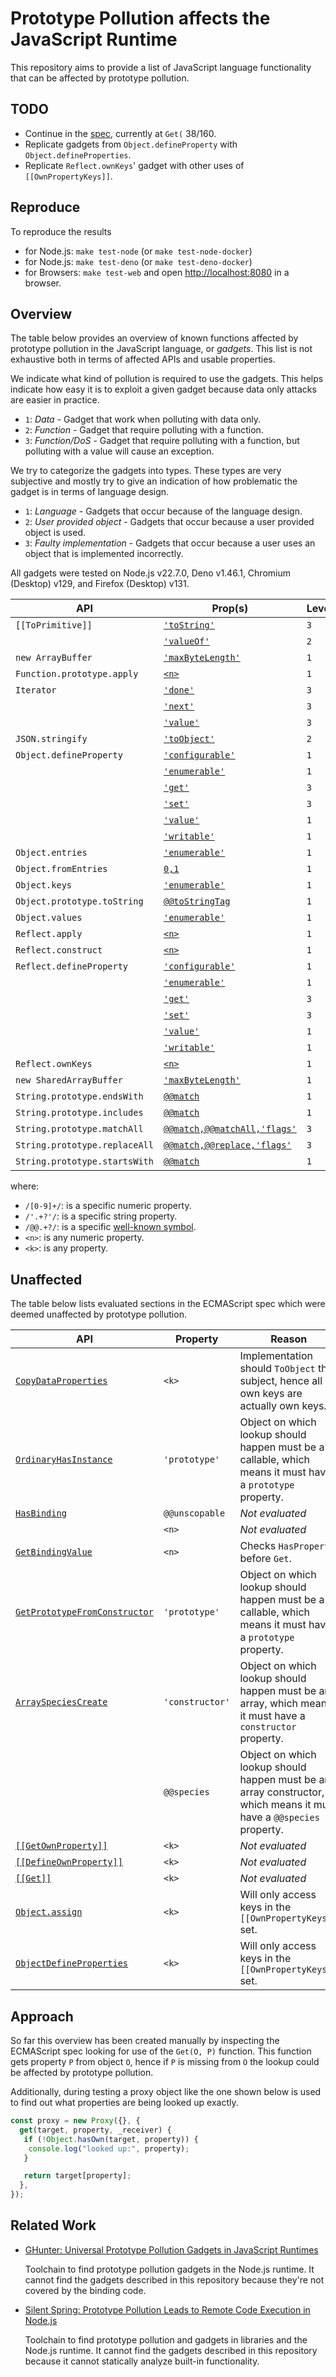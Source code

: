 <!-- SPDX-License-Identifier: CC-BY-4.0 -->

# Prototype Pollution affects the JavaScript Runtime

This repository aims to provide a list of JavaScript language functionality that
can be affected by prototype pollution.

## TODO

- Continue in the [spec], currently at `Get(` 38/160.
- Replicate gadgets from `Object.defineProperty` with `Object.defineProperties`.
- Replicate `Reflect.ownKeys`' gadget with other uses of `[[OwnPropertyKeys]]`.

## Reproduce

To reproduce the results

- for Node.js: `make test-node` (or `make test-node-docker`)
- for Node.js: `make test-deno` (or `make test-deno-docker`)
- for Browsers: `make test-web` and open <http://localhost:8080> in a browser.

## Overview

The table below provides an overview of known functions affected by prototype
pollution in the JavaScript language, or _gadgets_. This list is not exhaustive
both in terms of affected APIs and usable properties.

We indicate what kind of pollution is required to use the gadgets. This helps
indicate how easy it is to exploit a given gadget because data only attacks are
easier in practice.

- `1`: _Data_ - Gadget that work when polluting with data only.
- `2`: _Function_ - Gadget that require polluting with a function.
- `3`: _Function/DoS_ - Gadget that require polluting with a function, but
  polluting with a value will cause an exception.

We try to categorize the gadgets into types. These types are very subjective and
mostly try to give an indication of how problematic the gadget is in terms of
language design.

- `1`: _Language_ - Gadgets that occur because of the language design.
- `2`: _User provided object_ - Gadgets that occur because a user provided
  object is used.
- `3`: _Faulty implementation_ - Gadgets that occur because a user uses an
  object that is implemented incorrectly.

All gadgets were tested on Node.js v22.7.0, Deno v1.46.1, Chromium (Desktop)
v129, and Firefox (Desktop) v131.

| API                           | Prop(s)                               | Level | Type | Node.js | Deno | Chromium      | Firefox       |
| ----------------------------- | ------------------------------------- | ----- | ---- | ------- | ---- | ------------- | ------------- |
| `[[ToPrimitive]]`             | [`'toString'`][o0002]                 | `3`   | `1`  | Yes     | Yes  | Yes           | Yes           |
|                               | [`'valueOf'`][o0003]                  | `2`   | `1`  | Yes     | Yes  | Yes           | Yes           |
| `new ArrayBuffer`             | [`'maxByteLength'`][o0004]            | `1`   | `2`  | Yes     | Yes  | Yes           | Yes           |
| `Function.prototype.apply`    | [`<n>`][o0005]                        | `1`   | `3`  | Yes     | Yes  | Yes           | Yes           |
| `Iterator`                    | [`'done'`][o0032]                     | `3`   | `1`  | Yes     | Yes  | Yes           | Yes           |
|                               | [`'next'`][o0006]                     | `3`   | `3`  | Yes     | Yes  | Yes           | Yes           |
|                               | [`'value'`][o0033]                    | `3`   | `1`  | Yes     | Yes  | Yes           | Yes           |
| `JSON.stringify`              | [`'toObject'`][o0025]                 | `2`   | `1`  | Yes     | Yes  | Yes           | Yes           |
| `Object.defineProperty`       | [`'configurable'`][o0007]             | `1`   | `2`  | Yes     | Yes  | Yes           | Yes           |
|                               | [`'enumerable'`][o0008]               | `1`   | `2`  | Yes     | Yes  | Yes           | Yes           |
|                               | [`'get'`][o0009]                      | `3`   | `2`  | Yes     | Yes  | Yes           | Yes           |
|                               | [`'set'`][o0010]                      | `3`   | `2`  | Yes     | Yes  | Yes           | Yes           |
|                               | [`'value'`][o0011]                    | `1`   | `2`  | Yes     | Yes  | Yes           | Yes           |
|                               | [`'writable'`][o0012]                 | `1`   | `2`  | Yes     | Yes  | Yes           | Yes           |
| `Object.entries`              | [`'enumerable'`][o0013]               | `1`   | `3`  | Yes     | Yes  | Yes           | Yes           |
| `Object.fromEntries`          | [`0,1`][o0014]                        | `1`   | `1`  | Yes     | Yes  | Yes           | Yes           |
| `Object.keys`                 | [`'enumerable'`][o0015]               | `1`   | `3`  | Yes     | Yes  | Yes           | Yes           |
| `Object.prototype.toString`   | [`@@toStringTag`][o0034]              | `1`   | `3`  | Yes     | Yes  | Yes           | Yes           |
| `Object.values`               | [`'enumerable'`][o0016]               | `1`   | `3`  | Yes     | Yes  | Yes           | Yes           |
| `Reflect.apply`               | [`<n>`][o0017]                        | `1`   | `3`  | Yes     | Yes  | Yes           | Yes           |
| `Reflect.construct`           | [`<n>`][o0018]                        | `1`   | `3`  | Yes     | Yes  | Yes           | Yes           |
| `Reflect.defineProperty`      | [`'configurable'`][o0026]             | `1`   | `2`  | Yes     | Yes  | Yes           | Yes           |
|                               | [`'enumerable'`][o0027]               | `1`   | `2`  | Yes     | Yes  | Yes           | Yes           |
|                               | [`'get'`][o0028]                      | `3`   | `2`  | Yes     | Yes  | Yes           | Yes           |
|                               | [`'set'`][o0029]                      | `3`   | `2`  | Yes     | Yes  | Yes           | Yes           |
|                               | [`'value'`][o0030]                    | `1`   | `2`  | Yes     | Yes  | Yes           | Yes           |
|                               | [`'writable'`][o0031]                 | `1`   | `2`  | Yes     | Yes  | Yes           | Yes           |
| `Reflect.ownKeys`             | [`<n>`][o0001]                        | `1`   | `3`  | Yes     | Yes  | Yes           | Yes           |
| `new SharedArrayBuffer`       | [`'maxByteLength'`][o0019]            | `1`   | `2`  | Yes     | Yes  | _Unsupported_ | _Unsupported_ |
| `String.prototype.endsWith`   | [`@@match`][o0020]                    | `1`   | `2`  | Yes     | Yes  | Yes           | Yes           |
| `String.prototype.includes`   | [`@@match`][o0021]                    | `1`   | `2`  | Yes     | Yes  | Yes           | Yes           |
| `String.prototype.matchAll`   | [`@@match,@@matchAll,'flags'`][o0022] | `3`   | `2`  | Yes     | Yes  | Yes           | Yes           |
| `String.prototype.replaceAll` | [`@@match,@@replace,'flags'`][o0023]  | `3`   | `2`  | Yes     | Yes  | Yes           | Yes           |
| `String.prototype.startsWith` | [`@@match`][o0024]                    | `1`   | `2`  | Yes     | Yes  | Yes           | Yes           |

where:

- `/[0-9]+/`: is a specific numeric property.
- `/'.+?'/`: is a specific string property.
- `/@@.+?/`: is a specific [well-known symbol].
- `<n>`: is any numeric property.
- `<k>`: is any property.

[o0001]: ./pocs/[[OwnPropertyKeys]]-<n>.PoC.js
[o0002]: ./pocs/[[ToPrimitive]]-toString.PoC.js
[o0003]: ./pocs/[[ToPrimitive]]-valueOf.PoC.js
[o0004]: ./pocs/ArrayBuffer-maxByteLength.PoC.js
[o0005]: ./pocs/FunctionPrototypeApply-<n>.PoC.js
[o0006]: ./pocs/Iterator-next.PoC.js
[o0007]: ./pocs/ObjectDefineProperty-configurable.PoC.js
[o0008]: ./pocs/ObjectDefineProperty-enumerable.PoC.js
[o0009]: ./pocs/ObjectDefineProperty-get.PoC.js
[o0010]: ./pocs/ObjectDefineProperty-set.PoC.js
[o0011]: ./pocs/ObjectDefineProperty-value.PoC.js
[o0012]: ./pocs/ObjectDefineProperty-writable.PoC.js
[o0013]: ./pocs/ObjectEntries-enumerable.PoC.js
[o0014]: ./pocs/ObjectFromEntries-0,1.PoC.js
[o0015]: ./pocs/ObjectKeys-enumerable.PoC.js
[o0016]: ./pocs/ObjectValues-enumerable.PoC.js
[o0017]: ./pocs/ReflectApply-<n>.PoC.js
[o0018]: ./pocs/ReflectConstruct-<n>.PoC.js
[o0019]: ./pocs/SharedArrayBuffer-maxByteLength.PoC.js
[o0020]: ./pocs/StringPrototypeEndsWith-@@match.PoC.js
[o0021]: ./pocs/StringPrototypeIncludes-@@match.PoC.js
[o0022]: ./pocs/StringPrototypeMatchAll-@@match,@@matchAll,flag.PoC.js
[o0023]: ./pocs/StringPrototypeReplaceAll-@@match,@@replace,flag.PoC.js
[o0024]: ./pocs/StringPrototypeStartsWith-@@match.PoC.js
[o0025]: ./pocs/JSONStringify-toJSON.PoC.js
[o0026]: ./pocs/ReflectDefineProperty-configurable.PoC.js
[o0027]: ./pocs/ReflectDefineProperty-enumerable.PoC.js
[o0028]: ./pocs/ReflectDefineProperty-get.PoC.js
[o0029]: ./pocs/ReflectDefineProperty-set.PoC.js
[o0030]: ./pocs/ReflectDefineProperty-value.PoC.js
[o0031]: ./pocs/ReflectDefineProperty-writable.PoC.js
[o0032]: ./pocs/Iterator-done.PoC.js
[o0033]: ./pocs/Iterator-value.PoC.js
[o0034]: ./pocs/ObjectToString-@@toStringTag.PoC.js

## Unaffected

The table below lists evaluated sections in the ECMAScript spec which were
deemed unaffected by prototype pollution.

| API                                    | Property        | Reason                                                                                                              |
| -------------------------------------- | --------------- | ------------------------------------------------------------------------------------------------------------------- |
| [`CopyDataProperties`][i0001]          | `<k>`           | Implementation should `ToObject` the subject, hence all own keys are actually own keys.                             |
| [`OrdinaryHasInstance`][i0002]         | `'prototype'`   | Object on which lookup should happen must be a callable, which means it must have a `prototype` property.           |
| [`HasBinding`][i0003]                  | `@@unscopable`  | _Not evaluated_                                                                                                     |
|                                        | `<n>`           | _Not evaluated_                                                                                                     |
| [`GetBindingValue`][i0004]             | `<n>`           | Checks `HasProperty` before `Get`.                                                                                  |
| [`GetPrototypeFromConstructor`][i0005] | `'prototype'`   | Object on which lookup should happen must be a callable, which means it must have a `prototype` property.           |
| [`ArraySpeciesCreate`][i0006]          | `'constructor'` | Object on which lookup should happen must be an array, which means it must have a `constructor` property.           |
|                                        | `@@species`     | Object on which lookup should happen must be an array constructor, which means it must have a `@@species` property. |
| [`[[GetOwnProperty]]`][i0007]          | `<k>`           | _Not evaluated_                                                                                                     |
| [`[[DefineOwnProperty]]`][i0008]       | `<k>`           | _Not evaluated_                                                                                                     |
| [`[[Get]]`][i0009]                     | `<k>`           | _Not evaluated_                                                                                                     |
| [`Object.assign`][i0010]               | `<k>`           | Will only access keys in the `[[OwnPropertyKeys]]` set.                                                             |
| [`ObjectDefineProperties`][i0011]      | `<k>`           | Will only access keys in the `[[OwnPropertyKeys]]` set.                                                             |

[i0001]: https://tc39.es/ecma262/#sec-copydataproperties
[i0002]: https://tc39.es/ecma262/#sec-ordinaryhasinstance
[i0003]: https://tc39.es/ecma262/#sec-object-environment-records-hasbinding-n
[i0004]: https://tc39.es/ecma262/#sec-object-environment-records-getbindingvalue-n-s
[i0005]: https://tc39.es/ecma262/#sec-getprototypefromconstructor
[i0006]: https://tc39.es/ecma262/#sec-arrayspeciescreate
[i0007]: https://tc39.es/ecma262/#sec-arguments-exotic-objects-getownproperty-p
[i0008]: https://tc39.es/ecma262/#sec-arguments-exotic-objects-defineownproperty-p-desc
[i0009]: https://tc39.es/ecma262/#sec-arguments-exotic-objects-get-p-receiver
[i0010]: https://tc39.es/ecma262/#sec-object.assign
[i0011]: https://tc39.es/ecma262/#sec-objectdefineproperties

## Approach

So far this overview has been created manually by inspecting the ECMAScript spec
looking for use of the `Get(O, P)` function. This function gets property `P`
from object `O`, hence if `P` is missing from `O` the lookup could be affected
by prototype pollution.

Additionally, during testing a proxy object like the one shown below is used to
find out what properties are being looked up exactly.

```javascript
const proxy = new Proxy({}, {
  get(target, property, _receiver) {
   if (!Object.hasOwn(target, property)) {
    console.log("looked up:", property);
   }

   return target[property];
  },
});
```

## Related Work

- [GHunter: Universal Prototype Pollution Gadgets in JavaScript Runtimes](https://www.usenix.org/conference/usenixsecurity24/presentation/cornelissen)

  Toolchain to find prototype pollution gadgets in the Node.js runtime. It
  cannot find the gadgets described in this repository because they're not
  covered by the binding code.

- [Silent Spring: Prototype Pollution Leads to Remote Code Execution in Node.js](https://www.usenix.org/conference/usenixsecurity23/presentation/shcherbakov)

  Toolchain to find prototype pollution and gadgets in libraries and the Node.js
  runtime. It cannot find the gadgets described in this repository because it
  cannot statically analyze built-in functionality.

[spec]: https://tc39.es/ecma262 "ECMAScript Language Specification"
[well-known symbol]: https://tc39.es/ecma262/#sec-well-known-symbols "ECMAScript Well-Known Symbols"
